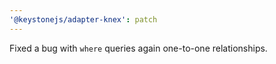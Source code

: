 ```yaml
---
'@keystonejs/adapter-knex': patch
---
```


Fixed a bug with `where` queries again one-to-one relationships.
